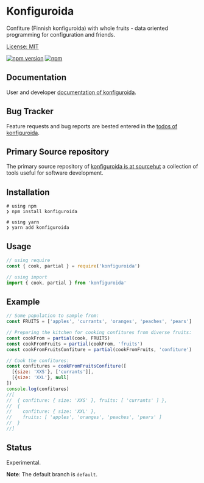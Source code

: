 # Konfiguroida

Confiture (Finnish konfiguroida) with whole fruits - data oriented programming for configuration and friends.

[License: MIT](https://git.sr.ht/~sthagen/konfiguroida/tree/default/item/LICENSE)

[![npm version](https://badge.fury.io/js/konfiguroida.svg)](https://www.npmjs.com/package/konfiguroida)
[![npm](https://img.shields.io/npm/dm/konfiguroida.svg)](https://www.npmjs.com/package/konfiguroida)

## Documentation

User and developer [documentation of konfiguroida](https://codes.dilettant.life/docs/konfiguroida).

## Bug Tracker

Feature requests and bug reports are bested entered in the [todos of konfiguroida](https://todo.sr.ht/~sthagen/konfiguroida).

## Primary Source repository

The primary source repository of [konfiguroida is at sourcehut](https://git.sr.ht/~sthagen/konfiguroida)
a collection of tools useful for software development.

## Installation

```console
# using npm
❯ npm install konfiguroida

# using yarn
❯ yarn add konfiguroida
```

## Usage

```js
// using require
const { cook, partial } = require('konfiguroida')

// using import
import { cook, partial } from 'konfiguroida'
```

## Example

```js
// Some population to sample from:
const FRUITS = ['apples', 'currants', 'oranges', 'peaches', 'pears']

// Preparing the kitchen for cooking confitures from diverse fruits:
const cookFrom = partial(cook, FRUITS)
const cookFromFruits = partial(cookFrom, 'fruits')
const cookFromFruitsConfiture = partial(cookFromFruits, 'confiture')

// Cook the confitures:
const confitures = cookFromFruitsConfiture([
  [{size: 'XXS'}, ['currants']], 
  [{size: 'XXL'}, null]
])
console.log(confitures)
//[
//  { confiture: { size: 'XXS' }, fruits: [ 'currants' ] },
//  {
//    confiture: { size: 'XXL' },
//    fruits: [ 'apples', 'oranges', 'peaches', 'pears' ]
//  }
//]
```

## Status

Experimental.

**Note**: The default branch is `default`.
